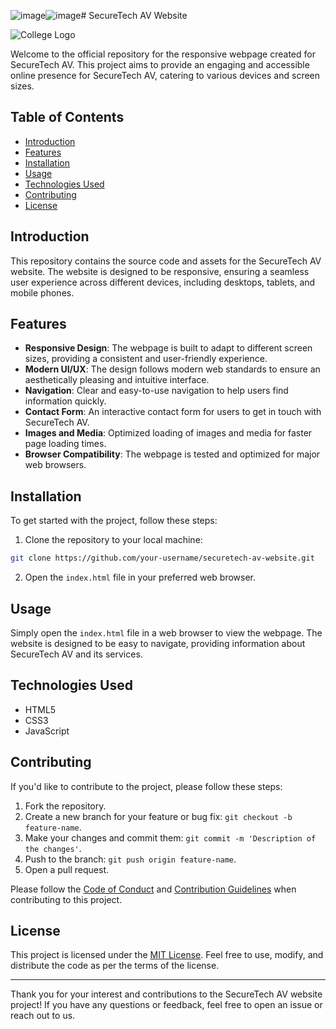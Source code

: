 ![image](https://github.com/SajalSatsangi/SecureTech-AV/assets/119046714/ad4bcc7c-da06-440f-81d0-18f966ffb76d)![image](https://github.com/SajalSatsangi/SecureTech-AV/assets/119046714/a8268bf9-8003-4a77-956d-14e1a35dcdbf)# SecureTech AV Website

![College Logo]()


Welcome to the official repository for the responsive webpage created for SecureTech AV. This project aims to provide an engaging and accessible online presence for SecureTech AV, catering to various devices and screen sizes.

## Table of Contents

- [Introduction](#introduction)
- [Features](#features)
- [Installation](#installation)
- [Usage](#usage)
- [Technologies Used](#technologies-used)
- [Contributing](#contributing)
- [License](#license)

## Introduction

This repository contains the source code and assets for the SecureTech AV website. The website is designed to be responsive, ensuring a seamless user experience across different devices, including desktops, tablets, and mobile phones.

## Features

- **Responsive Design**: The webpage is built to adapt to different screen sizes, providing a consistent and user-friendly experience.
- **Modern UI/UX**: The design follows modern web standards to ensure an aesthetically pleasing and intuitive interface.
- **Navigation**: Clear and easy-to-use navigation to help users find information quickly.
- **Contact Form**: An interactive contact form for users to get in touch with SecureTech AV.
- **Images and Media**: Optimized loading of images and media for faster page loading times.
- **Browser Compatibility**: The webpage is tested and optimized for major web browsers.

## Installation

To get started with the project, follow these steps:

1. Clone the repository to your local machine:

```bash
git clone https://github.com/your-username/securetech-av-website.git
```

2. Open the `index.html` file in your preferred web browser.

## Usage

Simply open the `index.html` file in a web browser to view the webpage. The website is designed to be easy to navigate, providing information about SecureTech AV and its services.

## Technologies Used

- HTML5
- CSS3
- JavaScript

## Contributing

If you'd like to contribute to the project, please follow these steps:

1. Fork the repository.
2. Create a new branch for your feature or bug fix: `git checkout -b feature-name`.
3. Make your changes and commit them: `git commit -m 'Description of the changes'`.
4. Push to the branch: `git push origin feature-name`.
5. Open a pull request.

Please follow the [Code of Conduct](CODE_OF_CONDUCT.md) and [Contribution Guidelines](CONTRIBUTING.md) when contributing to this project.

## License

This project is licensed under the [MIT License](LICENSE). Feel free to use, modify, and distribute the code as per the terms of the license.

---

Thank you for your interest and contributions to the SecureTech AV website project! If you have any questions or feedback, feel free to open an issue or reach out to us.
